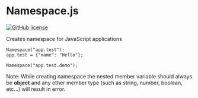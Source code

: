 # Namespace.js

[![GitHub license](https://img.shields.io/github/license/nimjetushar/Namespace.js.svg)](https://github.com/nimjetushar/Namespace.js/blob/master/LICENSE)

Creates namespace for JavaScript applications

```
Namespace("app.test");
app.test = {"name": "Hello"};

Namespace("app.test.demo");

```
Note: While creating namespace the nested member variable should always be **object** and any other member type (such as string, number, boolean, etc...) will result in error. 
